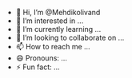 - 👋 Hi, I’m @Mehdikolivand
- 👀 I’m interested in ...
- 🌱 I’m currently learning ...
- 💞️ I’m looking to collaborate on ...
- 📫 How to reach me ...
- 😄 Pronouns: ...
- ⚡ Fun fact: ...

<!---
Mehdikolivand/Mehdikolivand is a ✨ special ✨ repository because its `README.md` (this file) appears on your GitHub profile.
You can click the Preview link to take a look at your changes.
--->
